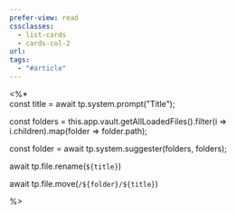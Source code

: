 ```yaml
---
prefer-view: read
cssclasses:
  - list-cards
  - cards-col-2
url: 
tags:
  - "#article"
---
```


<%*  
const title = await tp.system.prompt("Title");

const folders = this.app.vault.getAllLoadedFiles().filter(i => i.children).map(folder => folder.path);

const folder = await tp.system.suggester(folders, folders);

await tp.file.rename(`${title}`)

await tp.file.move(`/${folder}/${title}`)

%>